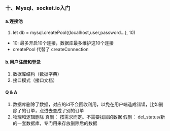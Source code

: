 ### 十、Mysql、socket.io入门

#### a.连接池
1. let db = mysql.createPool({localhost,user,password...}, 10)

- 10: 最多开启10个连接，数据库最多维护这10个连接
- createPool 代替了 createConnection

#### b.用户注册和登录
1. 数据库结构（数据字典）
2. 接口模式（接口文档）

#### Q & A

1. 数据库删除了数据，对应的id不会回收利用，以免在用户端造成错误，比如删除了的订单，点进去变成了别的订单
2. 物理和逻辑删除
    真删： 按需求而定。不需要找回的数据
    假删： del_status/新的一套数据库，专门用来存放删除后的数据
